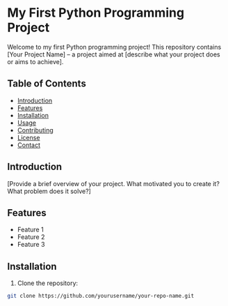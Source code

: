 # My First Python Programming Project

Welcome to my first Python programming project! This repository contains [Your Project Name] – a project aimed at [describe what your project does or aims to achieve].

## Table of Contents
- [Introduction](#introduction)
- [Features](#features)
- [Installation](#installation)
- [Usage](#usage)
- [Contributing](#contributing)
- [License](#license)
- [Contact](#contact)

## Introduction
[Provide a brief overview of your project. What motivated you to create it? What problem does it solve?]

## Features
- Feature 1
- Feature 2
- Feature 3

## Installation
1. Clone the repository:
```bash
git clone https://github.com/yourusername/your-repo-name.git
